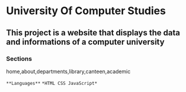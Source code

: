 # University Of Computer Studies

## This project is a website that displays the data and informations of a computer university

### Sections

home,about,departments,library,canteen,academic

`**Languages**`
`*HTML CSS JavaScript*`
